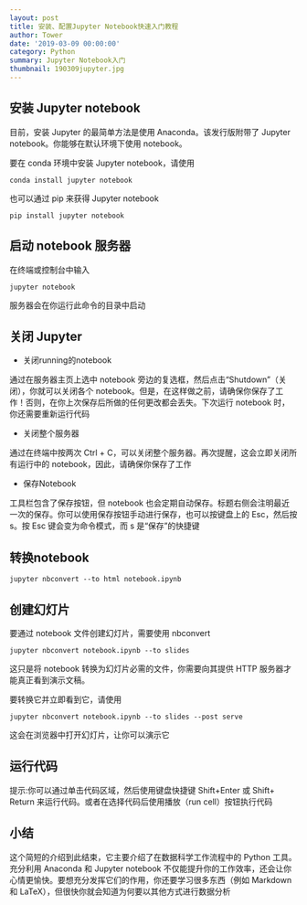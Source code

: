 ```yaml
---
layout: post
title: 安装、配置Jupyter Notebook快速入门教程
author: Tower
date: '2019-03-09 00:00:00'
category: Python
summary: Jupyter Notebook入门
thumbnail: 190309jupyter.jpg
---
```


## 安装 Jupyter notebook

目前，安装 Jupyter 的最简单方法是使用 Anaconda。该发行版附带了 Jupyter notebook。你能够在默认环境下使用 notebook。

要在 conda 环境中安装 Jupyter notebook，请使用

```shell
conda install jupyter notebook
```

也可以通过 pip 来获得 Jupyter notebook

```shell
pip install jupyter notebook 
```


## 启动 notebook 服务器

在终端或控制台中输入

```shell
jupyter notebook
```

服务器会在你运行此命令的目录中启动


## 关闭 Jupyter

* 关闭running的notebook

通过在服务器主页上选中 notebook 旁边的复选框，然后点击“Shutdown”（关闭），你就可以关闭各个 notebook。但是，在这样做之前，请确保你保存了工作！否则，在你上次保存后所做的任何更改都会丢失。下次运行 notebook 时，你还需要重新运行代码

* 关闭整个服务器

通过在终端中按两次 Ctrl + C，可以关闭整个服务器。再次提醒，这会立即关闭所有运行中的 notebook，因此，请确保你保存了工作

* 保存Notebook

工具栏包含了保存按钮，但 notebook 也会定期自动保存。标题右侧会注明最近一次的保存。你可以使用保存按钮手动进行保存，也可以按键盘上的 Esc，然后按 s。按 Esc 键会变为命令模式，而 s 是“保存”的快捷键


## 转换notebook

```shell
jupyter nbconvert --to html notebook.ipynb
```


## 创建幻灯片

要通过 notebook 文件创建幻灯片，需要使用 nbconvert

```shell
jupyter nbconvert notebook.ipynb --to slides
```

这只是将 notebook 转换为幻灯片必需的文件，你需要向其提供 HTTP 服务器才能真正看到演示文稿。

要转换它并立即看到它，请使用

```shell
jupyter nbconvert notebook.ipynb --to slides --post serve
```

这会在浏览器中打开幻灯片，让你可以演示它


## 运行代码

提示:你可以通过单击代码区域，然后使用键盘快捷键 Shift+Enter 或 Shift+ Return 来运行代码。或者在选择代码后使用播放（run cell）按钮执行代码


## 小结

这个简短的介绍到此结束，它主要介绍了在数据科学工作流程中的 Python 工具。充分利用 Anaconda 和 Jupyter notebook 不仅能提升你的工作效率，还会让你心情更愉快。要想充分发挥它们的作用，你还要学习很多东西（例如 Markdown 和 LaTeX），但很快你就会知道为何要以其他方式进行数据分析

